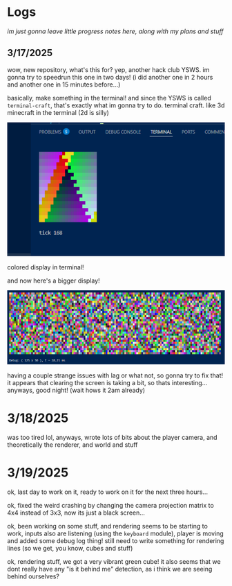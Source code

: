 # Logs

*im just gonna leave little progress notes here, along with my plans and stuff*

## 3/17/2025

wow, new repository, what's this for? yep, another hack club YSWS. im gonna try to speedrun this one in two days! (i did another one in 2 hours and another one in 15 minutes before...)

basically, make something in the terminal! and since the YSWS is called `terminal-craft`, that's exactly what im gonna try to do. terminal craft. like 3d minecraft in the terminal (2d is silly)

![waw](</logs/images/03172025 - 1.png>)

colored display in terminal!

and now here's a bigger display!

![waw](</logs/images/03172025 - 2.png>)

having a couple strange issues with lag or what not, so gonna try to fix that! it appears that clearing the screen is taking a bit, so thats interesting... anyways, good night! (wait hows it 2am already)

# 3/18/2025

was too tired lol, anyways, wrote lots of bits about the player camera, and theoretically the renderer, and world and stuff

# 3/19/2025

ok, last day to work on it, ready to work on it for the next three hours...

ok, fixed the weird crashing by changing the camera projection matrix to 4x4 instead of 3x3, now its just a black screen...

ok, been working on some stuff, and rendering seems to be starting to work, inputs also are listening (using the `keyboard` module), player is moving and added some debug log thing! still need to write something for rendering lines (so we get, you know, cubes and stuff)

ok, rendering stuff, we got a very vibrant green cube! it also seems that we dont really have any "is it behind me" detection, as i think we are seeing behind ourselves?